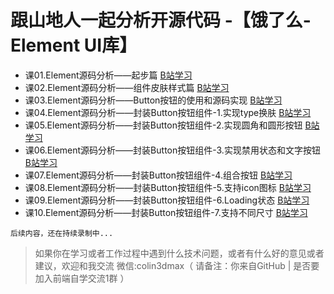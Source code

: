 # 跟山地人一起分析开源代码 -【饿了么-Element UI库】
* 课01.Element源码分析——起步篇 [B站学习](https://www.bilibili.com/video/av42276772/?p=1)  
* 课02.Element源码分析——组件皮肤样式篇 [B站学习](https://www.bilibili.com/video/av42276772/?p=2) 
* 课03.Element源码分析——Button按钮的使用和源码实现 [B站学习](https://www.bilibili.com/video/av42276772/?p=3) 
* 课04.Element源码分析——封装Button按钮组件-1.实现type换肤 [B站学习](https://www.bilibili.com/video/av42276772/?p=4) 
* 课05.Element源码分析——封装Button按钮组件-2.实现圆角和圆形按钮 [B站学习](https://www.bilibili.com/video/av42276772/?p=5) 
* 课06.Element源码分析——封装Button按钮组件-3.实现禁用状态和文字按钮 [B站学习](https://www.bilibili.com/video/av42276772/?p=6) 
* 课07.Element源码分析——封装Button按钮组件-4.组合按钮 [B站学习](https://www.bilibili.com/video/av42276772/?p=7) 
* 课08.Element源码分析——封装Button按钮组件-5.支持icon图标 [B站学习](https://www.bilibili.com/video/av42276772/?p=8) 
* 课09.Element源码分析——封装Button按钮组件-6.Loading状态 [B站学习](https://www.bilibili.com/video/av42276772/?p=9) 
* 课10.Element源码分析——封装Button按钮组件-7.支持不同尺寸 [B站学习](https://www.bilibili.com/video/av42276772/?p=10)   

```
后续内容，还在持续录制中...
```

> 如果你在学习或者工作过程中遇到什么技术问题，或者有什么好的意见或者建议，欢迎和我交流
> 微信:colin3dmax（ 请备注：你来自GitHub | 是否要加入前端自学交流1群 ）

